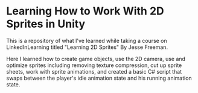 # Learning How to Work With 2D Sprites in Unity

This is a repository of what I've learned while taking a course on LinkedInLearning titled "Learning 2D Sprites" By Jesse Freeman.

Here I learned how to create game objects, use the 2D camera, use and optimize sprites including removing texture compression, cut up sprite sheets, work with sprite animations, and created a basic C# script that swaps between the player's idle animation state and his running animation state.
